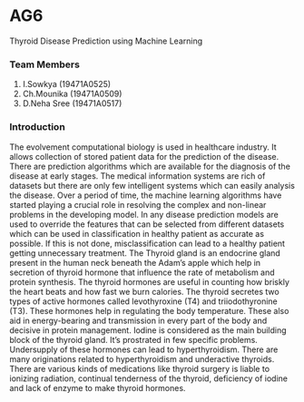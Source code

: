 # AG6
Thyroid Disease Prediction using Machine Learning

### Team Members 
1. I.Sowkya (19471A0525)
2. Ch.Mounika (19471A0509)
3. D.Neha Sree (19471A0517)

### Introduction

The  evolvement  computational  biology  is  used  in healthcare  industry.  It  allows  collection  of  stored patient data for the prediction of the disease. There are prediction  algorithms  which  are  available  for  the diagnosis of the disease at early stages. The medical information systems are rich of datasets but there are only few intelligent systems which can easily analysis the  disease.  Over  a  period  of  time,  the  machine learning algorithms have started playing a crucial role in resolving the complex and non-linear problems in the  developing  model.  In  any  disease  prediction models are used to override the features that can be selected from different datasets which can be used in classification in healthy patient as accurate as possible. If  this  is not  done,  misclassification  can  lead  to  a healthy patient getting unnecessary treatment.  The Thyroid gland is an endocrine gland present in the human neck beneath the Adam’s apple which help in secretion of thyroid hormone that influence the rate of metabolism  and  protein  synthesis.  The  thyroid hormones are useful in counting how briskly the heart beats  and  how  fast  we  burn  calories.  The  thyroid secretes  two  types  of  active  hormones  called levothyroxine (T4) and triiodothyronine (T3). These hormones  help in  regulating  the  body  temperature. These also aid in energy-bearing and transmission in every  part  of  the  body  and  decisive  in  protein management.  Iodine  is  considered  as  the  main building block of the thyroid gland. It’s prostrated in few  specific  problems.  Undersupply  of  these hormones  can  lead  to  hyperthyroidism.  There  are many originations  related  to  hyperthyroidism  and underactive  thyroids.  There  are  various  kinds  of medications like thyroid surgery is liable to ionizing radiation,  continual  tenderness  of  the  thyroid, deficiency  of  iodine  and  lack  of  enzyme  to  make thyroid hormones. 
